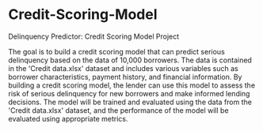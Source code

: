# Credit-Scoring-Model
Delinquency Predictor: Credit Scoring Model Project


The goal is to build a credit scoring model that can predict serious delinquency based on the data of 10,000 borrowers. The data is contained in the 'Credit data.xlsx' dataset and includes various variables such as borrower characteristics, payment history, and financial information. By building a credit scoring model, the lender can use this model to assess the risk of serious delinquency for new borrowers and make informed lending decisions. The model will be trained and evaluated using the data from the 'Credit data.xlsx' dataset, and the performance of the model will be evaluated using appropriate metrics.
